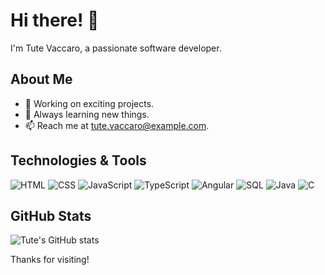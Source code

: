 # Hi there! 👋

I'm Tute Vaccaro, a passionate software developer.

## About Me

- 🔭 Working on exciting projects.
- 🌱 Always learning new things.
- 📫 Reach me at [tute.vaccaro@example.com](mailto:tute.vaccaro@example.com).

## Technologies & Tools

![HTML](https://img.shields.io/badge/-HTML5-E34F26?logo=html5&logoColor=white&style=flat)
![CSS](https://img.shields.io/badge/-CSS3-1572B6?logo=css3&logoColor=white&style=flat)
![JavaScript](https://img.shields.io/badge/-JavaScript-F7DF1E?logo=javascript&logoColor=black&style=flat)
![TypeScript](https://img.shields.io/badge/-TypeScript-007ACC?logo=typescript&logoColor=white&style=flat)
![Angular](https://img.shields.io/badge/-Angular-DD0031?logo=angular&logoColor=white&style=flat)
![SQL](https://img.shields.io/badge/-SQL-336791?logo=postgresql&logoColor=white&style=flat)
![Java](https://img.shields.io/badge/-Java-007396?logo=java&logoColor=white&style=flat)
![C](https://img.shields.io/badge/-C-A8B9CC?logo=c&logoColor=white&style=flat)

## GitHub Stats

![Tute's GitHub stats](https://github-readme-stats.vercel.app/api?username=tute-vaccaro&show_icons=true&theme=light)

Thanks for visiting!
